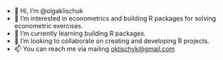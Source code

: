 - 👋 Hi, I’m @olgaklischuk
- 👀 I’m interested in econometrics and building R packages for solving econometric exercises.
- 🌱 I’m currently learning building R packages.
- 💞️ I’m looking to collaborate on creating and developing R projects.
- 📫 You can reach me via mailing oklischyk@gmail.com

<!---
olgaklischuk/olgaklischuk is a ✨ special ✨ repository because its `README.md` (this file) appears on your GitHub profile.
You can click the Preview link to take a look at your changes.
--->

